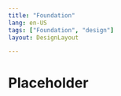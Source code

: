 ```yaml
---
title: "Foundation"
lang: en-US
tags: ["Foundation", "design"]
layout: DesignLayout

---
```


# Placeholder
